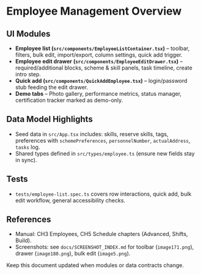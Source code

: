 # Employee Management Overview

## UI Modules
- **Employee list (`src/components/EmployeeListContainer.tsx`)** – toolbar, filters, bulk edit, import/export, column settings, quick add trigger.
- **Employee edit drawer (`src/components/EmployeeEditDrawer.tsx`)** – required/additional blocks, scheme & skill panels, task timeline, create intro step.
- **Quick add (`src/components/QuickAddEmployee.tsx`)** – login/password stub feeding the edit drawer.
- **Demo tabs** – Photo gallery, performance metrics, status manager, certification tracker marked as demo-only.

## Data Model Highlights
- Seed data in `src/App.tsx` includes: skills, reserve skills, tags, preferences with `schemePreferences`, `personnelNumber`, `actualAddress`, `tasks` log.
- Shared types defined in `src/types/employee.ts` (ensure new fields stay in sync).

## Tests
- `tests/employee-list.spec.ts` covers row interactions, quick add, bulk edit workflow, general accessibility checks.

## References
- Manual: CH3 Employees, CH5 Schedule chapters (Advanced, Shifts, Build).
- Screenshots: see `docs/SCREENSHOT_INDEX.md` for toolbar (`image171.png`), drawer (`image180.png`), bulk edit (`image5.png`).

Keep this document updated when modules or data contracts change.
